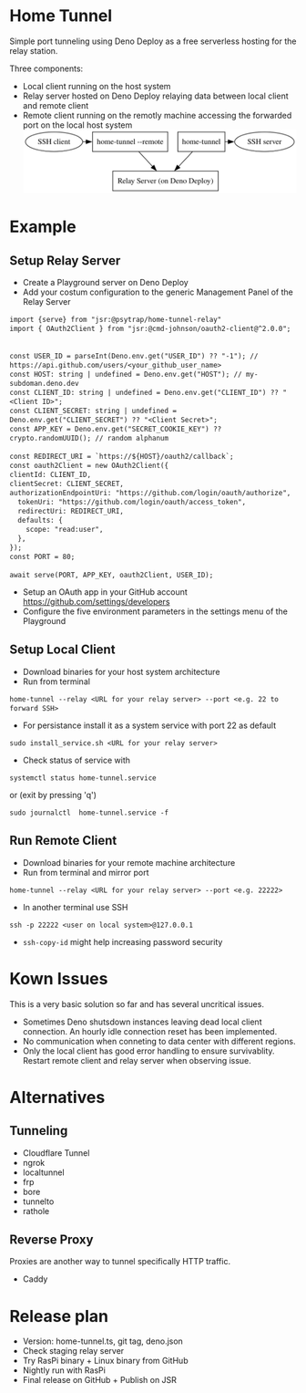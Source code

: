 # Home Tunnel

Simple port tunneling using Deno Deploy as a free serverless hosting for the relay station.

Three components:
* Local client running on the host system
* Relay server hosted on Deno Deploy relaying data between local client and remote client
* Remote client running on the remotly machine accessing the forwarded port on the local host system
![SSH use case](ssh_use_case.svg)
<!--
https://dreampuf.github.io/GraphvizOnline/?engine=dot#digraph%20G%20%7B%0A%20%7Brank%3Dsame%3B%20ssh_client%3B%20ssh_server%3B%20local%3B%20remote%7D%20%20%20%20%0A%20%20ssh_client%20-%3E%20remote%3B%0A%20%20remote%20-%3E%20relay%3B%0A%20%20local%20-%3E%20relay%3B%0A%20%20local%20-%3E%20ssh_server%3B%0A%0A%20%20remote%20%5Blabel%3D%22home-tunnel%20--remote%22%20shape%3Drect%5D%3B%0A%20%20relay%20%5Blabel%3D%22Relay%20Server%20(on%20Deno%20Deploy)%22%20shape%3Drect%5D%3B%0A%20%20local%20%5Blabel%3D%22home-tunnel%22%20shape%3Drect%5D%3B%0A%20%20ssh_client%20%5Blabel%3D%22SSH%20client%22%5D%3B%0A%20%20ssh_server%20%5Blabel%3D%22SSH%20server%22%5D%3B%0A%7D%0A
-->

# Example

## Setup Relay Server

* Create a Playground server on Deno Deploy
* Add your costum configuration to the generic Management Panel of the Relay Server
```
import {serve} from "jsr:@psytrap/home-tunnel-relay"
import { OAuth2Client } from "jsr:@cmd-johnson/oauth2-client@^2.0.0";


const USER_ID = parseInt(Deno.env.get("USER_ID") ?? "-1"); // https://api.github.com/users/<your_github_user_name>
const HOST: string | undefined = Deno.env.get("HOST"); // my-subdoman.deno.dev
const CLIENT_ID: string | undefined = Deno.env.get("CLIENT_ID") ?? "<Client ID>";
const CLIENT_SECRET: string | undefined = Deno.env.get("CLIENT_SECRET") ?? "<Client Secret>";
const APP_KEY = Deno.env.get("SECRET_COOKIE_KEY") ?? crypto.randomUUID(); // random alphanum

const REDIRECT_URI = `https://${HOST}/oauth2/callback`;
const oauth2Client = new OAuth2Client({
clientId: CLIENT_ID,
clientSecret: CLIENT_SECRET,
authorizationEndpointUri: "https://github.com/login/oauth/authorize",
  tokenUri: "https://github.com/login/oauth/access_token",
  redirectUri: REDIRECT_URI,
  defaults: {
    scope: "read:user",
  },
});
const PORT = 80;

await serve(PORT, APP_KEY, oauth2Client, USER_ID);
```
* Setup an OAuth app in your GitHub account https://github.com/settings/developers
* Configure the five environment parameters in the settings menu of the Playground


## Setup Local Client

* Download binaries for your host system architecture
* Run from terminal
```
home-tunnel --relay <URL for your relay server> --port <e.g. 22 to forward SSH>
 ```
* For persistance install it as a system service with port 22 as default
```
sudo install_service.sh <URL for your relay server>
```
* Check status of service with
```
systemctl status home-tunnel.service
```
or (exit by pressing 'q')
```
sudo journalctl  home-tunnel.service -f
```

## Run Remote Client

* Download binaries for your remote machine architecture
* Run from terminal and mirror port
```
home-tunnel --relay <URL for your relay server> --port <e.g. 22222>
```
* In another terminal use SSH
```
ssh -p 22222 <user on local system>@127.0.0.1
```
* ```ssh-copy-id``` might help increasing password security

# Kown Issues

This is a very basic solution so far and has several uncritical issues.
* Sometimes Deno shutsdown instances leaving dead local client connection. An hourly idle connection reset has been implemented.
* No communication when conneting to data center with different  regions.
* Only the local client has good error handling to ensure survivablity. Restart remote client and relay server when observing issue.

# Alternatives

## Tunneling

* Cloudflare Tunnel
* ngrok
* localtunnel
* frp
* bore
* tunnelto
* rathole

## Reverse Proxy

Proxies are another way to tunnel specifically HTTP traffic.

* Caddy

# Release plan

* Version: home-tunnel.ts, git tag, deno.json
* Check staging relay server
* Try RasPi binary + Linux binary from GitHub
* Nightly run with RasPi
* Final release on GitHub + Publish on JSR